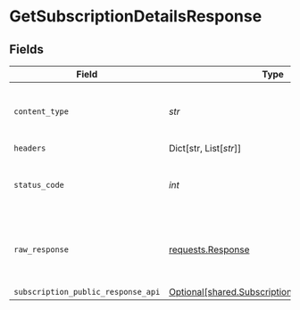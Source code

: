 # GetSubscriptionDetailsResponse


## Fields

| Field                                                                                                  | Type                                                                                                   | Required                                                                                               | Description                                                                                            |
| ------------------------------------------------------------------------------------------------------ | ------------------------------------------------------------------------------------------------------ | ------------------------------------------------------------------------------------------------------ | ------------------------------------------------------------------------------------------------------ |
| `content_type`                                                                                         | *str*                                                                                                  | :heavy_check_mark:                                                                                     | HTTP response content type for this operation                                                          |
| `headers`                                                                                              | Dict[str, List[*str*]]                                                                                 | :heavy_minus_sign:                                                                                     | N/A                                                                                                    |
| `status_code`                                                                                          | *int*                                                                                                  | :heavy_check_mark:                                                                                     | HTTP response status code for this operation                                                           |
| `raw_response`                                                                                         | [requests.Response](https://requests.readthedocs.io/en/latest/api/#requests.Response)                  | :heavy_minus_sign:                                                                                     | Raw HTTP response; suitable for custom response parsing                                                |
| `subscription_public_response_api`                                                                     | [Optional[shared.SubscriptionPublicResponseAPI]](../../models/shared/subscriptionpublicresponseapi.md) | :heavy_minus_sign:                                                                                     | N/A                                                                                                    |